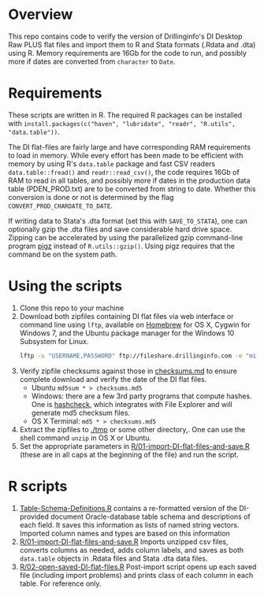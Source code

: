 # Overview

This repo contains code to verify the version of Drillinginfo's DI Desktop Raw PLUS flat files and import them to R and Stata formats (.Rdata and .dta) using R. Memory requirements are 16Gb for the code to run, and possibly more if dates are converted from `character` to `Date`.

# Requirements

These scripts are written in R. The required R packages can be installed with `install.packages(c("haven", "lubridate", "readr", "R.utils", "data.table"))`. 

The DI flat-files are fairly large and have corresponding RAM requirements to load in memory. While every effort has been made to be efficient with memory by using R's `data.table` package and fast CSV readers `data.table::fread()` and `readr::read_csv()`, the code requires 16Gb of RAM to read in all tables, and possibly more if dates in the production data table (PDEN_PROD.txt) are to be converted from string to date. Whether this conversion is done or not is determined by the flag `CONVERT_PROD_CHARDATE_TO_DATE`.

If writing data to Stata's .dta format (set this with `SAVE_TO_STATA`), one can optionally gzip the .dta files and save considerable hard drive space. Zipping can be accelerated by using the parallelized gzip command-line program [pigz](http://zlib.net/pigz/) instead of `R.utils::gzip()`. Using pigz requires that the command be on the system path.

# Using the scripts

1. Clone this repo to your machine
2. Download both zipfiles containing DI flat files via web interface or command line using `lftp`, available on [Homebrew](https://brew.sh/) for OS X, Cygwin for Windows 7, and the Ubuntu package manager for the Windows 10 Subsystem for Linux.
    ```sh
    lftp -u "USERNAME,PASSWORD" ftp://fileshare.drillinginfo.com -e "mirror --parallel=3 . ."
    ```
3. Verify zipfile checksums against those in [checksums.md](checksums.md) to ensure complete download and verify the date of the DI flat files.
    - Ubuntu `md5sum * > checksums.md5`
    - Windows: there are a few 3rd party programs that compute hashes. One is [hashcheck](http://code.kliu.org/hashcheck/), which integrates with File Explorer and will generate md5 checksum files.
    - OS X Terminal: `md5 * > checksums.md5`
3. Extract the zipfiles to [./tmp](./tmp) or some other directory,. One can use the shell command `unzip` in OS X or Ubuntu.
4. Set the appropriate parameters in [R/01-import-DI-flat-files-and-save.R](R/01-import-DI-flat-files-and-save.R) (these are in all caps at the beginning of the file) and run the script.

# R scripts

1. [Table-Schema-Definitions.R](R/Table-Schema-Definitions.R) contains a re-formatted version of the DI-provided document Oracle-database table schema and descriptions of each field. It saves this information as lists of named string vectors. Imported column names and types are based on this information
2. [R/01-import-DI-flat-files-and-save.R](R/01-import-DI-flat-files-and-save.R) Imports unzipped csv files, converts columns as needed, adds column labels, and saves as both `data.table` objects in .Rdata files and Stata .dta data files.
3. [R/02-open-saved-DI-flat-files.R](R/02-open-saved-DI-flat-files.R) Post-import script opens up each saved file (including import problems) and prints class of each column in each table. For reference only.
